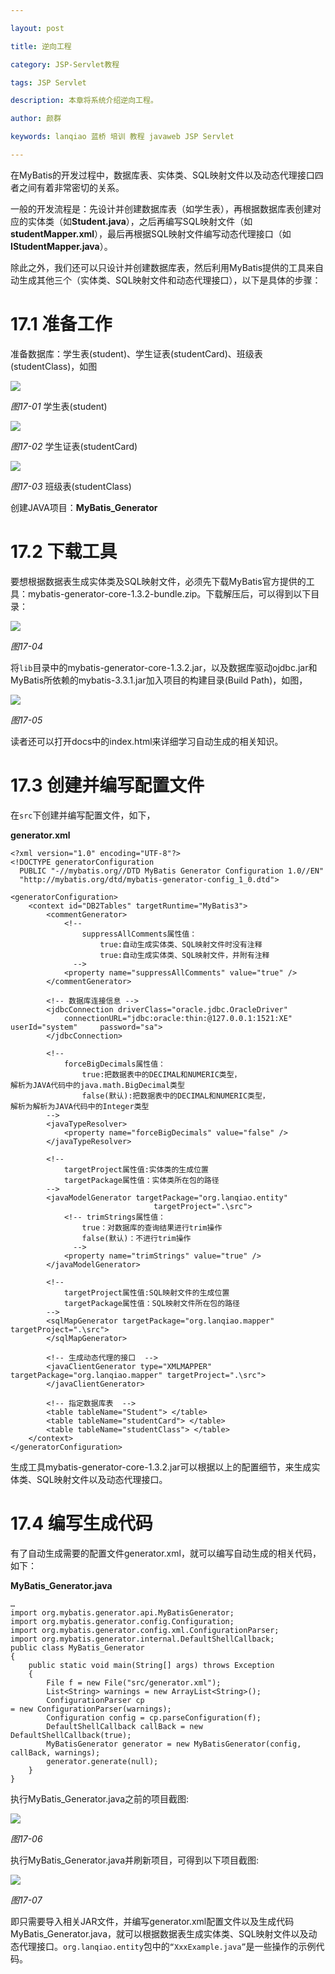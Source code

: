 ```yaml
---

layout: post

title: 逆向工程

category: JSP-Servlet教程

tags: JSP Servlet

description: 本章将系统介绍逆向工程。

author: 颜群

keywords: lanqiao 蓝桥 培训 教程 javaweb JSP Servlet

---
```


在MyBatis的开发过程中，数据库表、实体类、SQL映射文件以及动态代理接口四者之间有着非常密切的关系。

一般的开发流程是：先设计并创建数据库表（如学生表），再根据数据库表创建对应的实体类（如**Student.java**），之后再编写SQL映射文件（如**studentMapper.xml**），最后再根据SQL映射文件编写动态代理接口（如**IStudentMapper.java**）。

除此之外，我们还可以只设计并创建数据库表，然后利用MyBatis提供的工具来自动生成其他三个（实体类、SQL映射文件和动态代理接口），以下是具体的步骤：

# 17.1 准备工作 #

准备数据库：学生表(student)、学生证表(studentCard)、班级表(studentClass)，如图

![](http://i.imgur.com/kY4IvVF.png)

*图17-01*
学生表(student)

![](http://i.imgur.com/himo2Ud.png)

*图17-02*
学生证表(studentCard)

![](http://i.imgur.com/weSYl00.jpg)

*图17-03*
班级表(studentClass)

创建JAVA项目：**MyBatis_Generator**


# 17.2 下载工具 #

要想根据数据表生成实体类及SQL映射文件，必须先下载MyBatis官方提供的工具：mybatis-generator-core-1.3.2-bundle.zip。下载解压后，可以得到以下目录：

![](http://i.imgur.com/DMBaKBL.png)

*图17-04*


将`lib`目录中的mybatis-generator-core-1.3.2.jar，以及数据库驱动ojdbc.jar和MyBatis所依赖的mybatis-3.3.1.jar加入项目的构建目录(Build Path)，如图，

![](http://i.imgur.com/ef2SFan.png)

*图17-05*

读者还可以打开docs中的index.html来详细学习自动生成的相关知识。

# 17.3 创建并编写配置文件 #

在`src`下创建并编写配置文件，如下，

**generator.xml**

```
<?xml version="1.0" encoding="UTF-8"?>
<!DOCTYPE generatorConfiguration
  PUBLIC "-//mybatis.org//DTD MyBatis Generator Configuration 1.0//EN"
  "http://mybatis.org/dtd/mybatis-generator-config_1_0.dtd">

<generatorConfiguration>
	<context id="DB2Tables" targetRuntime="MyBatis3">
		<commentGenerator>
			<!--
				suppressAllComments属性值：
					true:自动生成实体类、SQL映射文件时没有注释
					true:自动生成实体类、SQL映射文件，并附有注释
			  -->
			<property name="suppressAllComments" value="true" />
		</commentGenerator>

		<!-- 数据库连接信息 -->
		<jdbcConnection driverClass="oracle.jdbc.OracleDriver"
			connectionURL="jdbc:oracle:thin:@127.0.0.1:1521:XE" 
userId="system" 	password="sa">
		</jdbcConnection>

		<!-- 
			forceBigDecimals属性值： 
				true:把数据表中的DECIMAL和NUMERIC类型，
解析为JAVA代码中的java.math.BigDecimal类型 
				false(默认):把数据表中的DECIMAL和NUMERIC类型，
解析为解析为JAVA代码中的Integer类型 
		-->
		<javaTypeResolver>
			<property name="forceBigDecimals" value="false" />
		</javaTypeResolver>

		<!-- 
			targetProject属性值:实体类的生成位置  
			targetPackage属性值：实体类所在包的路径
		-->
		<javaModelGenerator targetPackage="org.lanqiao.entity"
	                            targetProject=".\src">
			<!-- trimStrings属性值：
				true：对数据库的查询结果进行trim操作
				false(默认)：不进行trim操作
			  -->
			<property name="trimStrings" value="true" />
		</javaModelGenerator>

		<!-- 
			targetProject属性值:SQL映射文件的生成位置  
			targetPackage属性值：SQL映射文件所在包的路径
		-->
		<sqlMapGenerator targetPackage="org.lanqiao.mapper" 
targetProject=".\src">
		</sqlMapGenerator>

		<!-- 生成动态代理的接口  -->
		<javaClientGenerator type="XMLMAPPER"	targetPackage="org.lanqiao.mapper" targetProject=".\src">
		</javaClientGenerator>

		<!-- 指定数据库表  -->
		<table tableName="Student">	</table>
		<table tableName="studentCard">	</table>
		<table tableName="studentClass"> </table>
	</context>
</generatorConfiguration>
```

生成工具mybatis-generator-core-1.3.2.jar可以根据以上的配置细节，来生成实体类、SQL映射文件以及动态代理接口。

# 17.4 编写生成代码 #

有了自动生成需要的配置文件generator.xml，就可以编写自动生成的相关代码，如下：

**MyBatis_Generator.java**

```
…
import org.mybatis.generator.api.MyBatisGenerator;
import org.mybatis.generator.config.Configuration;
import org.mybatis.generator.config.xml.ConfigurationParser;
import org.mybatis.generator.internal.DefaultShellCallback;
public class MyBatis_Generator
{
	public static void main(String[] args) throws Exception
	{
		File f = new File("src/generator.xml");
		List<String> warnings = new ArrayList<String>();
		ConfigurationParser cp 
= new ConfigurationParser(warnings);
		Configuration config = cp.parseConfiguration(f);
		DefaultShellCallback callBack = new DefaultShellCallback(true);
		MyBatisGenerator generator = new MyBatisGenerator(config, callBack, warnings);
		generator.generate(null);
	}
}
```

执行MyBatis_Generator.java之前的项目截图:

![](http://i.imgur.com/p7DQx0k.png)

*图17-06*

执行MyBatis_Generator.java并刷新项目，可得到以下项目截图:

![](http://i.imgur.com/qMxZEnx.png)

*图17-07*

即只需要导入相关JAR文件，并编写generator.xml配置文件以及生成代码MyBatis_Generator.java，就可以根据数据表生成实体类、SQL映射文件以及动态代理接口。`org.lanqiao.entity`包中的`“XxxExample.java”`是一些操作的示例代码。